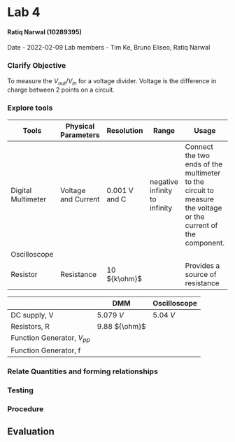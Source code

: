 # Lab 4
#### Ratiq Narwal (10289395)
Date - 2022-02-09
Lab members - Tim Ke, Bruno Eliseo, Ratiq Narwal

### Clarify Objective
To measure the ${V_{out}/V_{in}}$ for a voltage divider.
Voltage is the difference in charge between 2 points on a circuit.


### Explore tools
| Tools              | Physical Parameters | Resolution    | Range                         | Usage                                                                                                         | Uncertainty |
| ------------------ | ------------------- | ------------- | ----------------------------- | ------------------------------------------------------------------------------------------------------------- | ----------- |
| Digital Multimeter | Voltage and Current | 0.001 V and C | negative infinity to infinity | Connect the two ends of the multimeter to the circuit to measure the voltage or the current of the component. | 0.001       |
| Oscilloscope       |                     |               |                               |                                                                                                               |             |
| Resistor           | Resistance          | 10 ${k\ohm}$  |                               | Provides a source of resistance                                                                               | 0.01            |


|                                | DMM           | Oscilloscope |
| ------------------------------ | ------------- | ------------ |
| DC supply, V                   | 5.079 *V*     | 5.04 *V*     |
| Resistors, R                   | 9.88 ${\ohm}$ |              |
| Function Generator, ${V_{pp}}$ |               |              |
| Function Generator, f          |               |              |


### Relate Quantities and forming relationships

### Testing

### Procedure

## Evaluation
